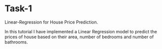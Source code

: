 # Task-1
Linear-Regression for House Price Prediction.

In this tutorial I have implemented a Linear Regression model to predict the prices of house based on their area, number of bedrooms and number of bathrooms.
